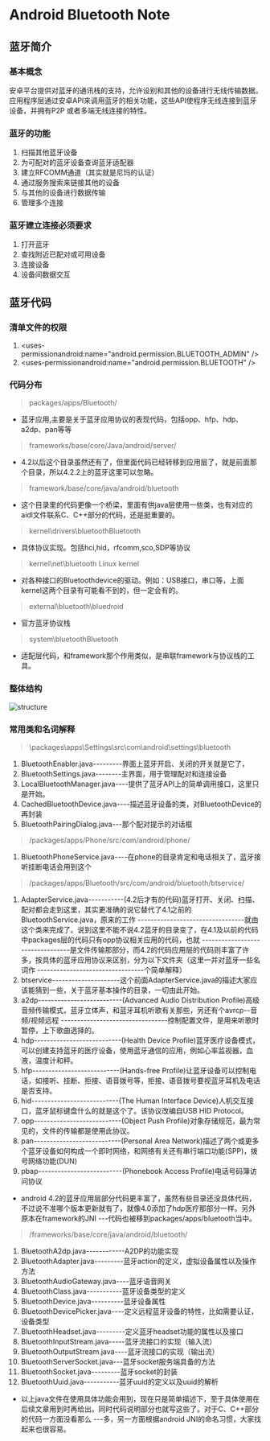 # Android Bluetooth Note

## 蓝牙简介

### 基本概念

安卓平台提供对蓝牙的通讯栈的支持，允许设别和其他的设备进行无线传输数据。应用程序层通过安卓API来调用蓝牙的相关功能，这些API使程序无线连接到蓝牙设备，并拥有P2P
或者多端无线连接的特性。

### 蓝牙的功能

1. 扫描其他蓝牙设备
2. 为可配对的蓝牙设备查询蓝牙适配器
3. 建立RFCOMM通道（其实就是尼玛的认证）
4. 通过服务搜索来链接其他的设备
5. 与其他的设备进行数据传输
6. 管理多个连接

### 蓝牙建立连接必须要求

1. 打开蓝牙
2. 查找附近已配对或可用设备
3. 连接设备
4. 设备间数据交互

## 蓝牙代码

### 清单文件的权限

1. <uses-permissionandroid:name="android.permission.BLUETOOTH_ADMIN" />
2. <uses-permissionandroid:name="android.permission.BLUETOOTH" />

### 代码分布

> packages/apps/Bluetooth/
- 蓝牙应用,主要是关于蓝牙应用协议的表现代码，包括opp、hfp、hdp、a2dp、pan等等

> frameworks/base/core/Java/android/server/
- 4.2以后这个目录虽然还有了，但里面代码已经转移到应用层了，就是前面那个目录，所以4.2.2上的蓝牙这里可以忽略。

> framework/base/core/java/android/bluetooth
- 这个目录里的代码更像一个桥梁，里面有供java层使用一些类，也有对应的aidl文件联系C、C++部分的代码，还是挺重要的。

> kernel\drivers\bluetoothBluetooth
- 具体协议实现。包括hci,hid，rfcomm,sco,SDP等协议

> kernel\net\bluetooth Linux kernel
- 对各种接口的Bluetoothdevice的驱动。例如：USB接口，串口等，上面kernel这两个目录有可能看不到的，但一定会有的。

> external\bluetooth\bluedroid
- 官方蓝牙协议栈

> system\bluetoothBluetooth
- 适配层代码，和framework那个作用类似，是串联framework与协议栈的工具。


### 整体结构
![structure](http://img.blog.csdn.net/20130519210952309)

### 常用类和名词解释

> \packages\apps\Settings\src\com\android\settings\bluetooth

1. BluetoothEnabler.java---------界面上蓝牙开启、关闭的开关就是它了， 
2. BluetoothSettings.java--------主界面，用于管理配对和连接设备
3. LocalBluetoothManager.java----提供了蓝牙API上的简单调用接口，这里只是开始。
4. CachedBluetoothDevice.java----描述蓝牙设备的类，对BluetoothDevice的再封装
5. BluetoothPairingDialog.java---那个配对提示的对话框

>  /packages/apps/Phone/src/com/android/phone/

1. BluetoothPhoneService.java----在phone的目录肯定和电话相关了，蓝牙接听挂断电话会用到这个

> /packages/apps/Bluetooth/src/com/android/bluetooth/btservice/

1. AdapterService.java-----------(4.2后才有的代码)蓝牙打开、关闭、扫描、配对都会走到这里，其实更准确的说它替代了4.1之前的BluetoothService.java，原来的工作
---------------------------------就由这个类来完成了。说到这里不能不说4.2蓝牙的目录变了，在4.1及以前的代码中packages层的代码只有opp协议相关应用的代码，也就
---------------------------------是文件传输那部分，而4.2的代码应用层的代码则丰富了许多，按具体的蓝牙应用协议来区别，分为以下文件夹（这里一并对蓝牙一些名词作
---------------------------------个简单解释）
2. btservice---------------------这个前面AdapterService.java的描述大家应该能猜到一些，关于蓝牙基本操作的目录，一切由此开始。
3. a2dp--------------------------(Advanced Audio Distribution Profile)高级音频传输模式，蓝牙立体声，和蓝牙耳机听歌有关那些，另还有个avrcp--音频/视频远程
---------------------------------控制配置文件，是用来听歌时暂停，上下歌曲选择的。
4. hdp---------------------------(Health Device Profile)蓝牙医疗设备模式，可以创建支持蓝牙的医疗设备，使用蓝牙通信的应用，例如心率监视器，血液，温度计和秤。
5. hfp---------------------------(Hands-free Profile)让蓝牙设备可以控制电话，如接听、挂断、拒接、语音拨号等，拒接、语音拨号要视蓝牙耳机及电话是否支持。
6. hid---------------------------(The Human Interface Device)人机交互接口，蓝牙鼠标键盘什么的就是这个了。该协议改编自USB HID Protocol。
7. opp---------------------------(Object Push Profile)对象存储规范，最为常见的，文件的传输都是使用此协议。
8. pan---------------------------(Personal Area Network)描述了两个或更多个蓝牙设备如何构成一个即时网络，和网络有关还有串行端口功能(SPP)，拨号网络功能(DUN)
9. pbap--------------------------(Phonebook Access Profile)电话号码簿访问协议
-  android 4.2的蓝牙应用层部分代码更丰富了，虽然有些目录还没具体代码，不过说不准哪个版本更新就有了，就像4.0添加了hdp医疗那部分一样。另外原本在framework的JNI
---代码也被移到packages/apps/bluetooth当中。

>  /frameworks/base/core/java/android/bluetooth/

1. BluetoothA2dp.java------------A2DP的功能实现
2. BluetoothAdapter.java---------蓝牙action的定义，虚拟设备属性以及操作方法
3. BluetoothAudioGateway.java----蓝牙语音网关
4. BluetoothClass.java-----------蓝牙设备类型的定义
5. BluetoothDevice.java----------蓝牙设备属性
6. BluetoothDevicePicker.java----定义远程蓝牙设备的特性，比如需要认证，设备类型
7. BluetoothHeadset.java---------定义蓝牙headset功能的属性以及接口
8. BluetoothInputStream.java-----蓝牙流接口的实现（输入流）
9. BluetoothOutputStream.java----蓝牙流接口的实现（输出流）
10. BluetoothServerSocket.java---蓝牙socket服务端具备的方法
11. BluetoothSocket.java---------蓝牙socket的封装
12. BluetoothUuid.java-----------蓝牙uuid的定义以及uuid的解析
- 以上java文件在使用具体功能会用到，现在只是简单描述下，至于具体使用在后续文章用到时再给出。同时代码说明部分也就写这些了。对于C、C++部分的代码一方面没看那么
---多，另一方面根据android JNI的命名习惯，大家找起来也很容易。





























